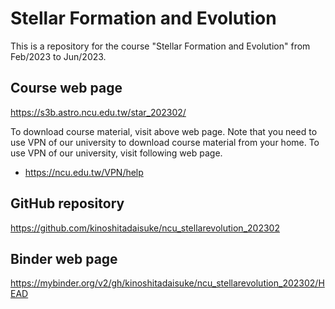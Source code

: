 # Stellar Formation and Evolution #

This is a repository for the course "Stellar Formation and Evolution" from Feb/2023 to Jun/2023.

## Course web page ##

https://s3b.astro.ncu.edu.tw/star_202302/

To download course material, visit above web page. Note that you need to use VPN of our university to download course material from your home. To use VPN of our university, visit following web page.

 - https://ncu.edu.tw/VPN/help

## GitHub repository ##

https://github.com/kinoshitadaisuke/ncu_stellarevolution_202302

## Binder web page ##

https://mybinder.org/v2/gh/kinoshitadaisuke/ncu_stellarevolution_202302/HEAD
